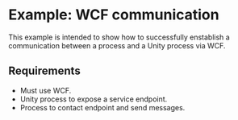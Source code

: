 # Example: WCF communication
This example is intended to show how to successfully enstablish a communication between a process and a Unity process via WCF.

## Requirements
- Must use WCF.
- Unity process to expose a service endpoint.
- Process to contact endpoint and send messages.
